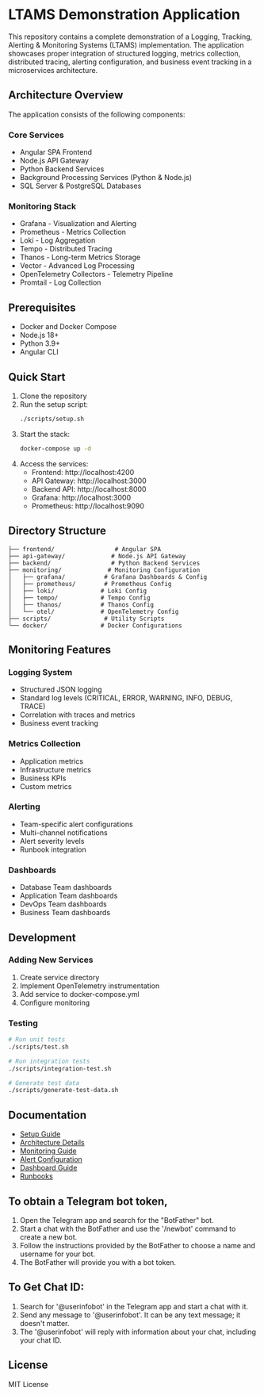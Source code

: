 # LTAMS Demonstration Application

This repository contains a complete demonstration of a Logging, Tracking, Alerting & Monitoring Systems (LTAMS) implementation. The application showcases proper integration of structured logging, metrics collection, distributed tracing, alerting configuration, and business event tracking in a microservices architecture.

## Architecture Overview

The application consists of the following components:

### Core Services
- Angular SPA Frontend
- Node.js API Gateway
- Python Backend Services
- Background Processing Services (Python & Node.js)
- SQL Server & PostgreSQL Databases

### Monitoring Stack
- Grafana - Visualization and Alerting
- Prometheus - Metrics Collection
- Loki - Log Aggregation
- Tempo - Distributed Tracing
- Thanos - Long-term Metrics Storage
- Vector - Advanced Log Processing
- OpenTelemetry Collectors - Telemetry Pipeline
- Promtail - Log Collection

## Prerequisites

- Docker and Docker Compose
- Node.js 18+
- Python 3.9+
- Angular CLI

## Quick Start

1. Clone the repository
2. Run the setup script:
   ```bash
   ./scripts/setup.sh
   ```
3. Start the stack:
   ```bash
   docker-compose up -d
   ```
4. Access the services:
   - Frontend: http://localhost:4200
   - API Gateway: http://localhost:3000
   - Backend API: http://localhost:8000
   - Grafana: http://localhost:3000
   - Prometheus: http://localhost:9090

## Directory Structure

```
├── frontend/                 # Angular SPA
├── api-gateway/             # Node.js API Gateway
├── backend/                 # Python Backend Services
├── monitoring/             # Monitoring Configuration
│   ├── grafana/           # Grafana Dashboards & Config
│   ├── prometheus/        # Prometheus Config
│   ├── loki/             # Loki Config
│   ├── tempo/            # Tempo Config
│   ├── thanos/           # Thanos Config
│   └── otel/             # OpenTelemetry Config
├── scripts/               # Utility Scripts
└── docker/               # Docker Configurations
```

## Monitoring Features

### Logging System
- Structured JSON logging
- Standard log levels (CRITICAL, ERROR, WARNING, INFO, DEBUG, TRACE)
- Correlation with traces and metrics
- Business event tracking

### Metrics Collection
- Application metrics
- Infrastructure metrics
- Business KPIs
- Custom metrics

### Alerting
- Team-specific alert configurations
- Multi-channel notifications
- Alert severity levels
- Runbook integration

### Dashboards
- Database Team dashboards
- Application Team dashboards
- DevOps Team dashboards
- Business Team dashboards

## Development

### Adding New Services
1. Create service directory
2. Implement OpenTelemetry instrumentation
3. Add service to docker-compose.yml
4. Configure monitoring

### Testing
```bash
# Run unit tests
./scripts/test.sh

# Run integration tests
./scripts/integration-test.sh

# Generate test data
./scripts/generate-test-data.sh
```

## Documentation

- [Setup Guide](./docs/setup.md)
- [Architecture Details](./docs/architecture.md)
- [Monitoring Guide](./docs/monitoring.md)
- [Alert Configuration](./docs/alerting.md)
- [Dashboard Guide](./docs/dashboards.md)
- [Runbooks](./docs/runbooks.md)



## To obtain a Telegram bot token,
1.	Open the Telegram app and search for the "BotFather" bot.
2.	Start a chat with the BotFather and use the '/newbot' command to create a new bot.
3.	Follow the instructions provided by the BotFather to choose a name and username for your bot. 
4.	The BotFather will provide you with a bot token. 

## To Get Chat ID:
1.	Search for '@userinfobot' in the Telegram app and start a chat with it.
2.	Send any message to '@userinfobot'. It can be any text message; it doesn't matter.
3.	The '@userinfobot' will reply with information about your chat, including your chat ID.




## License

MIT License 